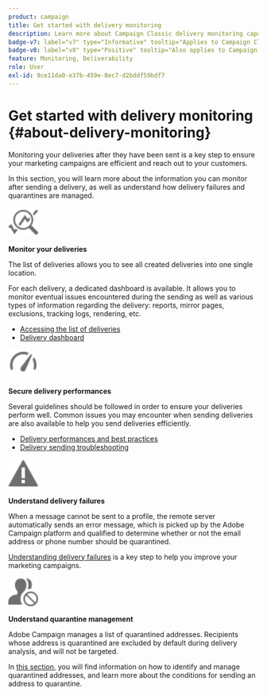 ```yaml
---
product: campaign
title: Get started with delivery monitoring
description: Learn more about Campaign Classic delivery monitoring capabilities
badge-v7: label="v7" type="Informative" tooltip="Applies to Campaign Classic v7"
badge-v8: label="v8" type="Positive" tooltip="Also applies to Campaign v8"
feature: Monitoring, Deliverability
role: User
exl-id: 9ce11da0-e37b-459e-8ec7-d2bddf59bdf7
---
```

# Get started with delivery monitoring {#about-delivery-monitoring}

Monitoring your deliveries after they have been sent is a key step to ensure your marketing campaigns are efficient and reach out to your customers.

In this section, you will learn more about the information you can monitor after sending a delivery, as well as understand how delivery failures and quarantines are managed.

<img src="assets/do-not-localize/icon_monitor.svg" width="60px">

**Monitor your deliveries**

The list of deliveries allows you to see all created deliveries into one single location.

For each delivery, a dedicated dashboard is available. It allows you to monitor  eventual issues encountered during the sending as well as various types of information regarding the delivery: reports, mirror pages, exclusions, tracking logs, rendering, etc.

* [Accessing the list of deliveries](list-of-deliveries.md)
* [Delivery dashboard](delivery-dashboard.md)

<img src="assets/do-not-localize/icon_guidelines.svg" width="60px">

**Secure delivery performances**

Several guidelines should be followed in order to ensure your deliveries perform well. Common issues you may encounter when sending deliveries are also available to help you send deliveries efficiently.

* [Delivery performances and best practices](delivery-performances.md)
* [Delivery sending troubleshooting](delivery-troubleshooting.md)

<img src="assets/do-not-localize/icon_failure.svg" width="60px">

**Understand delivery failures**

When a message cannot be sent to a profile, the remote server automatically sends an error message, which is picked up by the Adobe Campaign platform and qualified to determine whether or not the email address or phone number should be quarantined.

[Understanding delivery failures](understanding-delivery-failures.md) is a key step to help you improve your marketing campaigns.

<img src="assets/do-not-localize/icon_quarantine.svg" width="60px">

**Understand quarantine management**

Adobe Campaign manages a list of quarantined addresses. Recipients whose address is quarantined are excluded by default during delivery analysis, and will not be targeted.

In [this section](understanding-quarantine-management.md), you will find information on how to identify and manage quarantined addresses, and learn more about the conditions for sending an address to quarantine.
